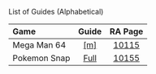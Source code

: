 List of Guides (Alphabetical) 

|Game|Guide|RA Page|
|:--|:--:|:--:|
|Mega Man 64|[[m]](Mega-Man-64-(Nintendo-64))|[10115](https://retroachievements.org/game/10115)|
|Pokemon Snap|[Full](Pokemon-Snap-(Nintendo-64))|[10155](https://retroachievements.org/game/10155)|